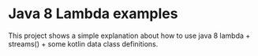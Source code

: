 
# Java 8 Lambda examples

This project shows a simple explanation about how to use java 8 lambda 
\+ streams() \+ some kotlin data class definitions.
